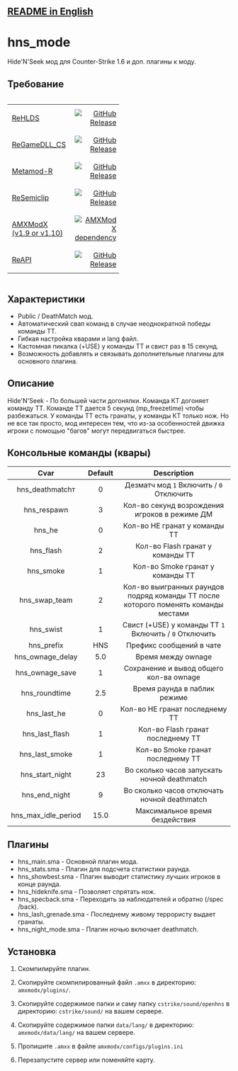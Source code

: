 ## [README in English](https://github.com/OpenHNS/hns_mode/blob/main/README_ENG.md)

# hns_mode

Hide'N'Seek мод для Counter-Strike 1.6 и доп. плагины к моду.

## Требование

<div style="display: flex;">
<table style="border-collapse: collapse; width: 50%;">
    <tr>
        <td style="text-align: left; padding: 10px;"><a href="https://github.com/rehlds/rehlds" target="_blank">ReHLDS</a></td>
        <td style="text-align: right; padding: 10px;"><a href="https://github.com/rehlds/rehlds/releases"><img alt="GitHub Release" src="https://img.shields.io/github/v/release/rehlds/rehlds?include_prereleases&style=flat-square"></a></td>
    </tr>
    <tr>
        <td style="text-align: left; padding: 10px;"><a href="https://github.com/rehlds/ReGameDLL_CS" target="_blank">ReGameDLL_CS</a></td>
        <td style="text-align: right; padding: 10px;"><a href="https://github.com/rehlds/ReGameDLL_CS/releases"><img alt="GitHub Release" src="https://img.shields.io/github/v/release/s1lentq/ReGameDLL_CS?include_prereleases&style=flat-square"></a></td>
    </tr>
    <tr>
        <td style="text-align: left; padding: 10px;"><a href="https://github.com/rehlds/Metamod-R" target="_blank">Metamod-R</a></td>
        <td style="text-align: right; padding: 10px;"><a href="https://github.com/rehlds/Metamod-R/releases"><img alt="GitHub Release" src="https://img.shields.io/github/v/release/rehlds/Metamod-R?include_prereleases&style=flat-square"></a></td>
    </tr>
    <tr>
        <td style="text-align: left; padding: 10px;"><a href="https://github.com/rehlds/resemiclip" target="_blank">ReSemiclip</a></td>
        <td style="text-align: right; padding: 10px;"><a href="https://github.com/rehlds/resemiclip/releases"><img alt="GitHub Release" src="https://img.shields.io/github/v/release/rehlds/resemiclip?include_prereleases&style=flat-square"></a></td>
    </tr>
    <tr>
        <td style="text-align: left; padding: 10px;"><a href="https://www.amxmodx.org/downloads-new.php" target="_blank">AMXModX (v1.9 or v1.10)</a></td>
        <td style="text-align: right; padding: 10px;"><a href="https://www.amxmodx.org/downloads-new.php"><img alt="AMXModX dependency" src="https://img.shields.io/badge/AMXModX-1.9 | 1.10-blue?style=flat-square"></a></td>
    </tr>
    <tr>
        <td style="text-align: left; padding: 10px;"><a href="https://github.com/rehlds/reapi" target="_blank">ReAPI</a></td>
        <td style="text-align: right; padding: 10px;"><a href="https://github.com/rehlds/reapi/releases"><img alt="GitHub Release" src="https://img.shields.io/github/v/release/rehlds/reapi?include_prereleases&style=flat-square"></a></td>
    </tr>
</table>
</div>

## Характеристики

- Public / DeathMatch мод.
- Автоматический свап команд в случае неоднократной победы команды ТТ.
- Гибкая настройка кварами и lang файл.
- Кастомная пикалка (+USE) у команды ТТ и свист раз в 15 секунд.
- Возможность добавлять и связывать дополнительные плагины для основного плагина.

## Описание

Hide'N'Seek - По большей части догонялки. Команда КТ догоняет команду ТТ. Команде ТТ дается 5 секунд (mp_freezetime) чтобы разбежаться. У команды ТТ есть гранаты, у команды КТ только нож. Но не все так просто, мод интересен тем, что из-за особенностей движка игроки с помощью "багов" могут передвигаться быстрее.

## Консольные команды (квары)

| Cvar | Default | Description |
| :-: | :-: | :-: |
| hns_deathmatchт| 0 | Дезматч мод `1` Включить / `0` Отключить |
| hns_respawn | 3 | Кол-во секунд возрождения игроков в режиме ДМ |
| hns_he | 0 | Кол-во HE гранат у команды ТТ |
| hns_flash | 2 | Кол-во Flash гранат у команды ТТ |
| hns_smoke | 1 | Кол-во Smoke гранат у команды ТТ |
| hns_swap_team | 2 | Кол-во выигранных раундов подряд команды ТТ после которого поменять команды местами |
| hns_swist | 1 | Свист (+USE) у команды ТТ `1` Включить / `0` Отключить |
| hns_prefix | HNS | Префикс сообщений в чате |
| hns_ownage_delay | 5.0 | Время между ownage |
| hns_ownage_save | 1 | Сохранение и вывод общего кол-вa ownage |
| hns_roundtime | 2.5 | Время раунда в паблик режиме |
| hns_last_he | 0 | Кол-во HE гранат последнему ТТ |
| hns_last_flash | 1 | Кол-во Flash гранат последнему ТТ |
| hns_last_smoke | 1 | Кол-во Smoke гранат последнему ТТ |
| hns_start_night | 23 | Во сколько часов запускать ночной deathmatch |
| hns_end_night | 9 | Во сколько часов отключать ночной deathmatch |
| hns_max_idle_period | 15.0 | Максимальное время бездействия |

## Плагины

- hns_main.sma - Основной плагин мода.
- hns_stats.sma - Плагин для подсчета статистики раунда.
- hns_showbest.sma - Плагин выводит статистику лучших игроков в конце раунда.
- hns_hideknife.sma - Позволяет спрятать нож.
- hns_specback.sma - Переходить за наблюдателей и обратно (/spec /back).
- hns_lash_grenade.sma - Последнему живому террористу выдает гранаты.
- hns_night_mode.sma - Плагин ночью включает deathmatch.

## Установка
 
1. Скомпилируйте плагин.

2. Скопируйте скомпилированный файл `.amxx` в директорию: `amxmodx/plugins/`.

3. Скопируйте содержимое папки и саму папку `cstrike/sound/openhns` в директорию: `cstrike/sound/` на вашем сервере.

4. Скопируйте содержимое папки `data/lang/` в директорию: `amxmodx/data/lang/` на вашем сервере.

5. Пропишите `.amxx` в файле `amxmodx/configs/plugins.ini`

6. Перезапустите сервер или поменяйте карту.